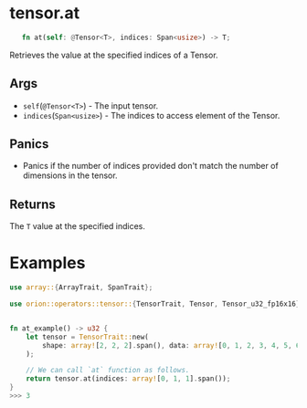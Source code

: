 # tensor.at

```rust 
   fn at(self: @Tensor<T>, indices: Span<usize>) -> T;
```

Retrieves the value at the specified indices of a Tensor.

## Args

* `self`(`@Tensor<T>`) - The input tensor.
* `indices`(`Span<usize>`) - The indices to access element of the Tensor.

## Panics

* Panics if the number of indices provided don't match the number of dimensions in the tensor.

## Returns

The `T` value at the specified indices.

# Examples

```rust
use array::{ArrayTrait, SpanTrait};

use orion::operators::tensor::{TensorTrait, Tensor, Tensor_u32_fp16x16};


fn at_example() -> u32 {
    let tensor = TensorTrait::new(
        shape: array![2, 2, 2].span(), data: array![0, 1, 2, 3, 4, 5, 6, 7].span(),
    );

    // We can call `at` function as follows.
    return tensor.at(indices: array![0, 1, 1].span());
}
>>> 3
```
